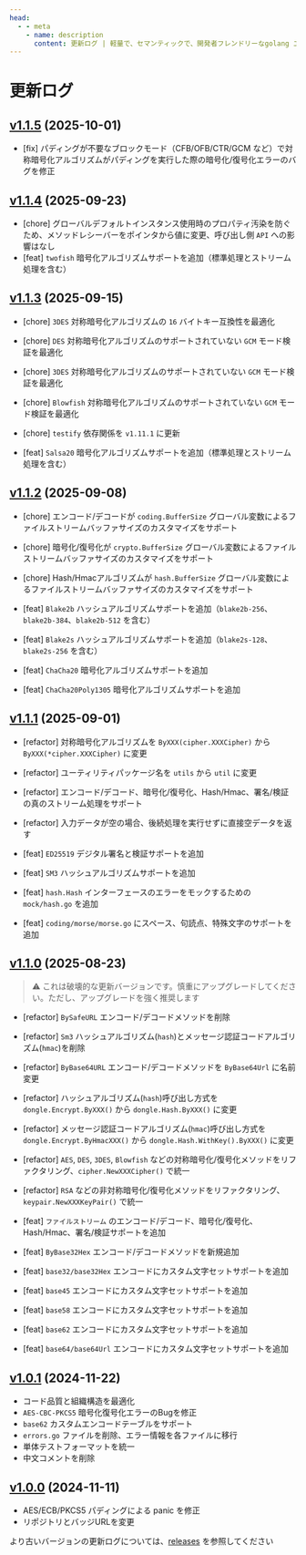 ```yaml
---
head:
  - - meta
    - name: description
      content: 更新ログ | 軽量で、セマンティックで、開発者フレンドリーなgolang エンコード&暗号ライブラリ
---
```


# 更新ログ
## [v1.1.5](https://github.com/dromara/dongle/compare/v1.1.4...v1.1.5) (2025-10-01)

* [fix] パディングが不要なブロックモード（CFB/OFB/CTR/GCM など）で対称暗号化アルゴリズムがパディングを実行した際の暗号化/復号化エラーのバグを修正

## [v1.1.4](https://github.com/dromara/dongle/compare/v1.1.3...v1.1.4) (2025-09-23)

* [chore] グローバルデフォルトインスタンス使用時のプロパティ汚染を防ぐため、メソッドレシーバーをポインタから値に変更、呼び出し側 `API` への影響はなし
* [feat] `twofish` 暗号化アルゴリズムサポートを追加（標準処理とストリーム処理を含む）

## [v1.1.3](https://github.com/dromara/dongle/compare/v1.1.2...v1.1.3) (2025-09-15)

* [chore] `3DES` 対称暗号化アルゴリズムの `16` バイトキー互換性を最適化
* [chore] `DES` 対称暗号化アルゴリズムのサポートされていない `GCM` モード検証を最適化
* [chore] `3DES` 対称暗号化アルゴリズムのサポートされていない `GCM` モード検証を最適化
* [chore] `Blowfish` 対称暗号化アルゴリズムのサポートされていない `GCM` モード検証を最適化
* [chore] `testify` 依存関係を `v1.11.1` に更新

* [feat] `Salsa20` 暗号化アルゴリズムサポートを追加（標準処理とストリーム処理を含む）

## [v1.1.2](https://github.com/dromara/dongle/compare/v1.1.1...v1.1.2) (2025-09-08)

* [chore] エンコード/デコードが `coding.BufferSize` グローバル変数によるファイルストリームバッファサイズのカスタマイズをサポート
* [chore] 暗号化/復号化が `crypto.BufferSize` グローバル変数によるファイルストリームバッファサイズのカスタマイズをサポート
* [chore] Hash/Hmacアルゴリズムが `hash.BufferSize` グローバル変数によるファイルストリームバッファサイズのカスタマイズをサポート

* [feat] `Blake2b` ハッシュアルゴリズムサポートを追加（`blake2b-256`、`blake2b-384`、`blake2b-512` を含む）
* [feat] `Blake2s` ハッシュアルゴリズムサポートを追加（`blake2s-128`、`blake2s-256` を含む）
* [feat] `ChaCha20` 暗号化アルゴリズムサポートを追加
* [feat] `ChaCha20Poly1305` 暗号化アルゴリズムサポートを追加

## [v1.1.1](https://github.com/dromara/dongle/compare/v1.1.0...v1.1.1) (2025-09-01)

* [refactor] 対称暗号化アルゴリズムを `ByXXX(cipher.XXXCipher)` から `ByXXX(*cipher.XXXCipher)` に変更
* [refactor] ユーティリティパッケージ名を `utils` から `util` に変更
* [refactor] エンコード/デコード、暗号化/復号化、Hash/Hmac、署名/検証の真のストリーム処理をサポート
* [refactor] 入力データが空の場合、後続処理を実行せずに直接空データを返す

* [feat] `ED25519` デジタル署名と検証サポートを追加
* [feat] `SM3` ハッシュアルゴリズムサポートを追加
* [feat] `hash.Hash` インターフェースのエラーをモックするための `mock/hash.go` を追加
* [feat] `coding/morse/morse.go` にスペース、句読点、特殊文字のサポートを追加

## [v1.1.0](https://github.com/dromara/dongle/compare/v1.0.1...v1.1.0) (2025-08-23)
> ⚠️ これは破壊的な更新バージョンです。慎重にアップグレードしてください。ただし、アップグレードを強く推奨します

* [refactor] `BySafeURL` エンコード/デコードメソッドを削除
* [refactor] `Sm3` ハッシュアルゴリズム(`hash`)とメッセージ認証コードアルゴリズム(`hmac`)を削除
* [refactor] `ByBase64URL` エンコード/デコードメソッドを `ByBase64Url` に名前変更
* [refactor] ハッシュアルゴリズム(`hash`)呼び出し方式を `dongle.Encrypt.ByXXX()` から `dongle.Hash.ByXXX()` に変更
* [refactor] メッセージ認証コードアルゴリズム(`hmac`)呼び出し方式を `dongle.Encrypt.ByHmacXXX()` から `dongle.Hash.WithKey().ByXXX()` に変更
* [refactor] `AES`, `DES`, `3DES`, `Blowfish` などの対称暗号化/復号化メソッドをリファクタリング、`cipher.NewXXXCipher()` で統一
* [refactor] `RSA` などの非対称暗号化/復号化メソッドをリファクタリング、`keypair.NewXXXKeyPair()` で統一

* [feat] `ファイルストリーム` のエンコード/デコード、暗号化/復号化、Hash/Hmac、署名/検証サポートを追加
* [feat] `ByBase32Hex` エンコード/デコードメソッドを新規追加
* [feat] `base32/base32Hex` エンコードにカスタム文字セットサポートを追加
* [feat] `base45` エンコードにカスタム文字セットサポートを追加
* [feat] `base58` エンコードにカスタム文字セットサポートを追加
* [feat] `base62` エンコードにカスタム文字セットサポートを追加
* [feat] `base64/base64Url` エンコードにカスタム文字セットサポートを追加

## [v1.0.1](https://github.com/dromara/dongle/compare/v1.0.0...v1.0.1) (2024-11-22)

* コード品質と組織構造を最適化
* `AES-CBC-PKCS5` 暗号化復号化エラーのBugを修正
* `base62` カスタムエンコードテーブルをサポート
* `errors.go` ファイルを削除、エラー情報を各ファイルに移行
* 単体テストフォーマットを統一
* 中文コメントを削除

## [v1.0.0](https://github.com/dromara/carbon/compare/v0.2.8...v1.0.0) (2024-11-11)

- AES/ECB/PKCS5 パディングによる panic を修正 
- リポジトリとバッジURLを変更

より古いバージョンの更新ログについては、<a href="https://github.com/dromara/dongle/releases" target="_blank" rel="noreferrer">releases</a> を参照してください